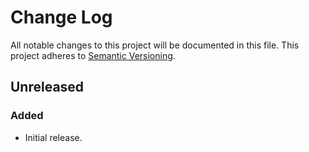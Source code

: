 # Change Log
All notable changes to this project will be documented in this file.
This project adheres to [Semantic Versioning](http://semver.org/).

## Unreleased
### Added
* Initial release. 

